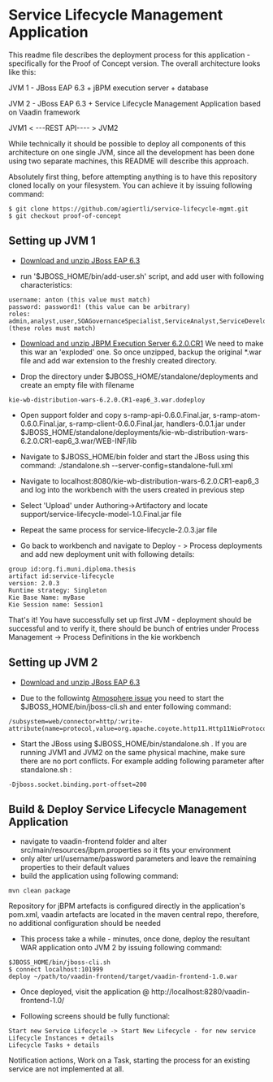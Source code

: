 Service Lifecycle Management Application
======================

This readme file describes the deployment process for this application - specifically for the Proof of Concept version.
The overall architecture looks like this:

JVM 1 - JBoss EAP 6.3 + jBPM execution server + database

JVM 2 - JBoss EAP 6.3 + Service Lifecycle Management Application based on Vaadin framework
 
      
JVM1 < ---REST API---- > JVM2

While technically it should be possible to deploy all components of this architecture on one single JVM,
since all the development has been done using two separate machines, this README will describe this approach.

Absolutely first thing, before attempting anything is to have this repository cloned locally on your filesystem. You can achieve it by issuing following command:

```
$ git clone https://github.com/agiertli/service-lifecycle-mgmt.git
$ git checkout proof-of-concept
```


Setting up JVM 1
----------------

 - [Download and unzip JBoss EAP 6.3](http://www.jboss.org/download-manager/file/jboss-eap-6.3.0.GA.zip)

 -  run '$JBOSS_HOME/bin/add-user.sh' script, and add user with following characteristics:

```
username: anton (this value must match)
password: password1! (this value can be arbitrary)
roles: admin,analyst,user,SOAGovernanceSpecialist,ServiceAnalyst,ServiceDeveloper,QASpecialist (these roles must match)
```

 -  [Download and unzip JBPM Execution Server 6.2.0.CR1](http://repository.jboss.org/nexus/content/groups/public-jboss/org/kie/kie-wb-distribution-wars/6.2.0.CR1/kie-wb-distribution-wars-6.2.0.CR1-eap6_3.war)
We need to make this war an  'exploded' one. So once unzipped, backup the original *.war file and add war extension to the freshly created directory.
 
 - Drop the directory under $JBOSS_HOME/standalone/deployments and create an empty file with filename

```
kie-wb-distribution-wars-6.2.0.CR1-eap6_3.war.dodeploy
```

- Open support folder and copy s-ramp-api-0.6.0.Final.jar, s-ramp-atom-0.6.0.Final.jar, s-ramp-client-0.6.0.Final.jar, handlers-0.0.1.jar under $JBOSS_HOME/standalone/deployments/kie-wb-distribution-wars-6.2.0.CR1-eap6_3.war/WEB-INF/lib

- Navigate to $JBOSS_HOME/bin folder and start the JBoss using this command: ./standalone.sh --server-config=standalone-full.xml 

- Navigate to localhost:8080/kie-wb-distribution-wars-6.2.0.CR1-eap6_3 and log into the workbench with the users created in previous step

- Select 'Upload' under Authoring->Artifactory and locate support/service-lifecycle-model-1.0.Final.jar file

- Repeat the same process for service-lifecycle-2.0.3.jar file

- Go back to workbench and navigate to Deploy - > Process deployments  and add new deployment unit with following details:

```
group id:org.fi.muni.diploma.thesis
artifact id:service-lifecycle
version: 2.0.3
Runtime strategy: Singleton
Kie Base Name: myBase
Kie Session name: Session1
```

That's it! You have successfully set up first JVM - deployment should be successful and to verify it, there should be bunch of entries under Process Management -> Process Definitions in the kie workbench

Setting up JVM 2
----------------

 - [Download and unzip JBoss EAP 6.3](http://www.jboss.org/download-manager/file/jboss-eap-6.3.0.GA.zip)

 - Due to the followintg [Atmosphere issue](https://github.com/Atmosphere/atmosphere/issues/1597) you need to start the $JBOSS_HOME/bin/jboss-cli.sh and enter following command:
 ```
 /subsystem=web/connector=http/:write-attribute(name=protocol,value=org.apache.coyote.http11.Http11NioProtocol)
 ```
 
 - Start the JBoss using $JBOSS_HOME/bin/standalone.sh . If you are running JVM1 and JVM2 on the same physical machine, make sure there are no port conflicts. For example adding following parameter after standalone.sh :
 ```
 -Djboss.socket.binding.port-offset=200
 ```
 
 Build & Deploy Service Lifecycle Management Application
 -------------------------------------------------------
 
 - navigate to vaadin-frontend folder and alter src/main/resources/jbpm.properties so it fits your environment
 - only alter url/username/password parameters and leave the remaining properties to their default values
 - build the application using following command:
 
 ``` 
 mvn clean package 
 ```
 
 Repository for jBPM artefacts is configured directly in the application's pom.xml, vaadin artefacts are located in the maven central repo, therefore, no additional configuration should be needed
 - This process take a while - minutes, once done, deploy the resultant WAR application onto JVM 2 by issuing following command:
 ```
 $JBOSS_HOME/bin/jboss-cli.sh
 $ connect localhost:101999
 deploy ~/path/to/vaadin-frontend/target/vaadin-frontend-1.0.war
 ```
 
 - Once deployed, visit the application @ http://localhost:8280/vaadin-frontend-1.0/
 
 - Following screens should be fully functional:
 ```
 Start new Service Lifecycle -> Start New Lifecycle - for new service
 Lifecycle Instances + details
 Lifecycle Tasks + details
 ```
 
 Notification actions, Work on a Task, starting the process for an existing service are not implemented at all.
